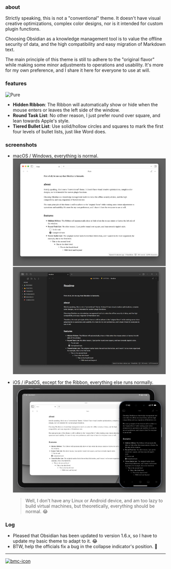 ### about
Strictly speaking, this is not a "conventional" theme. It doesn't have visual creative optimizations, complex color designs, nor is it intended for custom plugin functions.  

Choosing Obsidian as a knowledge management tool is to value the offline security of data, and the high compatibility and easy migration of Markdown text.  

The main principle of this theme is still to adhere to the "original flavor" while making some minor adjustments to operations and usability. It's more for my own preference, and I share it here for everyone to use at will.
 
### features
![Pure](https://github.com/lychileng/Obsidian-Theme-Pure/blob/1b9a960164b400569fb81888a34997e3f58527ef/screenshots/Pure%20Theme.gif?raw=true)  
+ **Hidden Ribbon**: The Ribbon will automatically show or hide when the mouse enters or leaves the left side of the window.
+ **Round Task List**: No other reason, I just prefer round over square, and lean towards Apple's style.
+ **Tiered Bullet List**: Use solid/hollow circles and squares to mark the first four levels of bullet lists, just like Word does.

### screenshots
+ macOS / Windows, everything is normal.  
![macOS](https://github.com/lychileng/Obsidian-Theme-Pure/blob/main/screenshots/mac.png?raw=true)
![Windows](https://github.com/lychileng/Obsidian-Theme-Pure/blob/main/screenshots/win.png?raw=true)  

+ iOS / iPadOS, except for the Ribbon, everything else runs normally.  
![mobile](https://github.com/lychileng/Obsidian-Theme-Pure/blob/main/screenshots/mobile.png?raw=true)   

    > Well, I don't have any Linux or Android device, and am too lazy to build virtual machines, but theoretically, everything should be normal. 😂  


### Log
+ Pleased that Obsidian has been updated to version 1.6.x, so I have to update my basic theme to adapt to it. 😂
+ BTW, help the officials fix a bug in the collapse indicator's position. 🥱

---
[<img width="60" alt="bmc-icon" src="https://upload.wikimedia.org/wikipedia/zh/0/08/Buy_me_a_coffee_logo.png">](https://www.buymeacoffee.com/lychi)